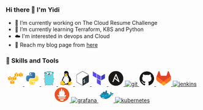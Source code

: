 ### Hi there 👋 I'm Yidi 

- 🔭 I’m currently working on The Cloud Resume Challenge
- 🌱 I’m currently learning Terraform, K8S and Python
- ☁️ I'm interested in devops and Cloud 
- 📜 Reach my blog page from [here](https://medium.com/@ShadowDevop323)


### 🔨 Skills and Tools
<div  align="center">
<div > 
    <a href="https://aws.amazon.com" target="_blank" rel="noreferrer"> <img       src="https://github.com/devicons/devicon/blob/master/icons/amazonwebservices/amazonwebservices-original.svg" alt="aws" width="40" height="40"/> 
    </a>
    <a href="https://www.python.org" target="_blank" rel="noreferrer"> <img src="https://github.com/devicons/devicon/blob/master/icons/python/python-original.svg"    alt="python" width="40" height="40"/> 
    </a> 
    <a href="https://golang.org" target="_blank" rel="noreferrer">
        <img src="https://raw.githubusercontent.com/devicons/devicon/master/icons/go/go-original.svg" alt="go" width="40" height="40" />
    </a>
    <a href="https://www.linux.org/" target="_blank" rel="noreferrer">
        <img src="https://raw.githubusercontent.com/devicons/devicon/master/icons/linux/linux-original.svg" alt="linux" width="40" height="40" />
    </a>
    <a href="https://www.gnu.org/software/bash/" target="_blank" rel="noreferrer">
        <img src="https://raw.githubusercontent.com/devicons/devicon/master/icons/bash/bash-original.svg" alt="bash" width="40" height="40" />
    </a>
     <a href="https://www.terraform.io/" target="_blank" rel="noreferrer">
        <img src="https://github.com/devicons/devicon/blob/master/icons/terraform/terraform-original.svg" alt="git" width="40" height="40" />    
    </a>
     <a href="https://www.ansible.com/" target="_blank" rel="noreferrer">
        <img src="https://github.com/devicons/devicon/blob/master/icons/ansible/ansible-original.svg" alt="git" width="40" height="40" />    
    </a>
    <a href="https://git-scm.com/" target="_blank" rel="noreferrer">
        <img src="https://www.vectorlogo.zone/logos/git-scm/git-scm-icon.svg" alt="git" width="40" height="40" />
    <a href="https://github.com/" target="_blank" rel="noreferrer">
        <img src="https://raw.githubusercontent.com/devicons/devicon/master/icons/github/github-original.svg" alt="Github" width="40" height="40" />
    </a>
    <a href="https://about.gitlab.com/" target="_blank" rel="noreferrer">
        <img src="https://raw.githubusercontent.com/devicons/devicon/master/icons/gitlab/gitlab-original.svg" alt="GitLab" width="40" height="40" />
    </a>
    <a href="https://www.jenkins.io" target="_blank" rel="noreferrer"> <img src="https://www.vectorlogo.zone/logos/jenkins/jenkins-icon.svg" alt="jenkins" width="40"    height="40"/> 
    </a> 
    <a href="https://prometheus.io/" target="_blank" rel="noreferrer">
        <img src="https://raw.githubusercontent.com/devicons/devicon/master/icons/prometheus/prometheus-original.svg" alt="Prometheus" width="40" height="40" />
    </a>
    <a href="https://grafana.com" target="_blank" rel="noreferrer">
        <img src="https://www.vectorlogo.zone/logos/grafana/grafana-icon.svg" alt="grafana" width="40" height="40" />
    </a>
    <a href="https://www.docker.com/" target="_blank" rel="noreferrer">
        <img src="https://raw.githubusercontent.com/devicons/devicon/master/icons/docker/docker-original.svg" alt="docker" width="40" height="40" />
    </a>
    <a href="https://kubernetes.io" target="_blank" rel="noreferrer"> <img src="https://www.vectorlogo.zone/logos/kubernetes/kubernetes-icon.svg" alt="kubernetes" width="40" height="40"/> 
    </a>
 
</div>

  
   
